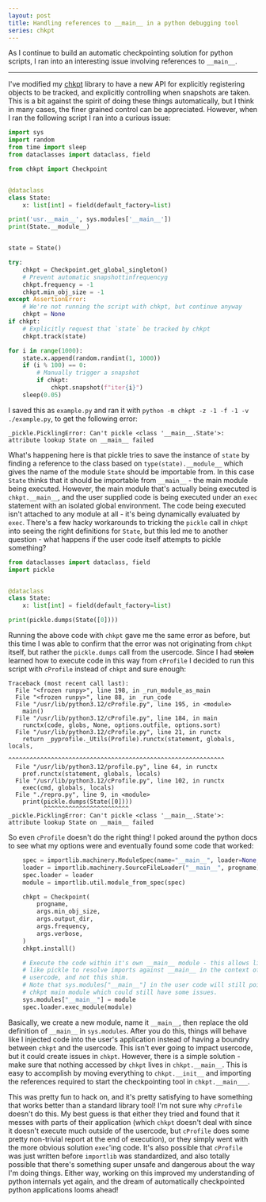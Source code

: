 ```yaml
---
layout: post
title: Handling references to __main__ in a python debugging tool
series: chkpt
---
```


As I continue to build an automatic checkpointing solution for python scripts,
I ran into an interesting issue involving references to `__main__`.

---

I've modified my [chkpt](https://github.com/aneeshdurg/chkpt) library to have a
new API for explicitly registering objects to be tracked, and explicitly
controlling when snapshots are taken. This is a bit against the spirit of doing
these things automatically, but I think in many cases, the finer grained control
can be appreciated. However, when I ran the following script I ran into a
curious issue:

```python
import sys
import random
from time import sleep
from dataclasses import dataclass, field

from chkpt import Checkpoint


@dataclass
class State:
    x: list[int] = field(default_factory=list)

print('usr.__main__', sys.modules['__main__'])
print(State.__module__)


state = State()

try:
    chkpt = Checkpoint.get_global_singleton()
    # Prevent automatic snapshottinfrequencyg
    chkpt.frequency = -1
    chkpt.min_obj_size = -1
except AssertionError:
    # We're not running the script with chkpt, but continue anyway
    chkpt = None
if chkpt:
    # Explicitly request that `state` be tracked by chkpt
    chkpt.track(state)

for i in range(1000):
    state.x.append(random.randint(1, 1000))
    if (i % 100) == 0:
        # Manually trigger a snapshot
        if chkpt:
            chkpt.snapshot(f"iter{i}")
    sleep(0.05)
```

I saved this as `example.py` and ran it with `python -m chkpt -z -1 -f -1 -v
./example.py`, to get the following error:

```
_pickle.PicklingError: Can't pickle <class '__main__.State'>: attribute lookup State on __main__ failed
```

What's happening here is that pickle tries to save the instance of `state` by
finding a reference to the class based on `type(state).__module__` which gives
the name of the module `State` should be importable from. In this case `State`
thinks that it should be importable from `__main__` - the main module being
executed. However, the main module that's actually being executed is
`chkpt.__main__`, and the user supplied code is being executed under an `exec`
statement with an isolated global environment. The code being executed isn't
attached to any module at all - it's being dynamically evaluated by `exec`.
There's a few hacky workarounds to tricking the `pickle` call in `chkpt` into
seeing the right definitions for `State`, but this led me to another question -
what happens if the user code itself attempts to pickle something?

```python
from dataclasses import dataclass, field
import pickle


@dataclass
class State:
    x: list[int] = field(default_factory=list)

print(pickle.dumps(State([0])))
```

Running the above code with `chkpt` gave me the same error as before, but this
time I was able to confirm that the error was not originating from `chkpt`
itself, but rather the `pickle.dumps` call from the usercode. Since I had
~~stolen~~ learned how to execute code in this way from `cProfile` I decided to
run this script with `cProfile` instead of `chkpt` and sure enough:

```
Traceback (most recent call last):
  File "<frozen runpy>", line 198, in _run_module_as_main
  File "<frozen runpy>", line 88, in _run_code
  File "/usr/lib/python3.12/cProfile.py", line 195, in <module>
    main()
  File "/usr/lib/python3.12/cProfile.py", line 184, in main
    runctx(code, globs, None, options.outfile, options.sort)
  File "/usr/lib/python3.12/cProfile.py", line 21, in runctx
    return _pyprofile._Utils(Profile).runctx(statement, globals, locals,
           ^^^^^^^^^^^^^^^^^^^^^^^^^^^^^^^^^^^^^^^^^^^^^^^^^^^^^^^^^^^^^
  File "/usr/lib/python3.12/profile.py", line 64, in runctx
    prof.runctx(statement, globals, locals)
  File "/usr/lib/python3.12/cProfile.py", line 102, in runctx
    exec(cmd, globals, locals)
  File "./repro.py", line 9, in <module>
    print(pickle.dumps(State([0])))
          ^^^^^^^^^^^^^^^^^^^^^^^^
_pickle.PicklingError: Can't pickle <class '__main__.State'>: attribute lookup State on __main__ failed
```

So even `cProfile` doesn't do the right thing! I poked around the python docs to
see what my options were and eventually found some code that worked:

```python
    spec = importlib.machinery.ModuleSpec(name="__main__", loader=None, origin=progname)
    loader = importlib.machinery.SourceFileLoader("__main__", progname)
    spec.loader = loader
    module = importlib.util.module_from_spec(spec)

    chkpt = Checkpoint(
        progname,
        args.min_obj_size,
        args.output_dir,
        args.frequency,
        args.verbose,
    )
    chkpt.install()

    # Execute the code within it's own __main__ module - this allows libraries
    # like pickle to resolve imports against __main__ in the context of the
    # usercode, and not this shim.
    # Note that sys.modules["__main__"] in the user code will still point to the
    # chkpt main module which could still have some issues.
    sys.modules["__main__"] = module
    spec.loader.exec_module(module)
```

Basically, we create a new module, name it `__main__`, then replace the old
definition of `__main__` in `sys.modules`. After you do this, things will behave
like I injected code into the user's application instead of having a boundry
between `chkpt` and the usercode. This isn't ever going to impact usercode, but
it could create issues in `chkpt`. However, there is a simple solution - make
sure that nothing accessed by `chkpt` lives in `chkpt.__main__`. This is easy to
accomplish by moving everything to `chkpt.__init__` and importing the references
required to start the checkpointing tool in `chkpt.__main___`.

This was pretty fun to hack on, and it's pretty satisfying to have something
that works better than a standard library tool! I'm not sure why `cProfile`
doesn't do this. My best guess is that either they tried and found that it
messes with parts of their application (which `chkpt` doesn't deal with since it
doesn't execute much outside of the usercode, but `cProfile` does some pretty
non-trivial report at the end of execution), or they simply went with the more
obvious solution `exec`'ing code. It's also possible that `cProfile` was just
written before `importlib` was standardized, and also totally possible that
there's something super unsafe and dangerous about the way I'm doing things.
Either way, working on this improved my understanding of python internals yet
again, and the dream of automatically checkpointed python applications looms
ahead!
